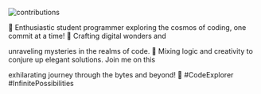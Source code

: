 
![contributions](https://github.com/AlexD36/AlexD36/assets/167620486/01a6e42f-2c6a-47de-89b9-97a3ab31cf35)


🚀 Enthusiastic student programmer exploring the cosmos of coding, one commit at a time! 🌟 Crafting digital wonders and 

unraveling mysteries in the realms of code. 🎩 Mixing logic and creativity to conjure up elegant solutions. Join me on this 

exhilarating journey through the bytes and beyond! 🌌 #CodeExplorer #InfinitePossibilities
